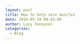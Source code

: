 ```yaml
---
layout: post
title: How to help sore muscles
date: 2018-05-19 08:43:00
author: Lucy Tennyson
categories:
  - Blog
---
```

